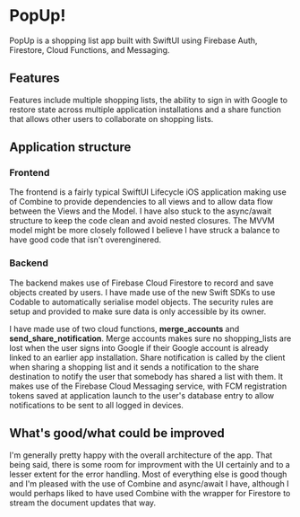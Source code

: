 # PopUp!

PopUp is a shopping list app built with SwiftUI using Firebase Auth, Firestore, Cloud Functions, and Messaging.


## Features

Features include multiple shopping lists, the ability to sign in with Google to restore state across multiple application installations and a share function that allows other users to collaborate on shopping lists.

## Application structure
### Frontend
The frontend is a fairly typical SwiftUI Lifecycle iOS application making use of Combine to provide dependencies to all views and to allow data flow between the Views and the Model. I have also stuck to the async/await structure to keep the code clean and avoid nested closures. The MVVM model might be more closely followed I believe I have struck a balance to have good code that isn't overenginered.

### Backend
The backend makes use of Firebase Cloud Firestore to record and save objects created by users. I have made use of the new Swift SDKs to use Codable to automatically serialise model objects. The security rules are setup and provided to make sure data is only accessible by its owner. 

I have made use of two cloud functions, **merge_accounts** and **send_share_notification**. Merge accounts makes sure no shopping_lists are lost when the user signs into Google if their Google account is already linked to an earlier app installation. Share notification is called by the client when sharing a shopping list and it sends a notification to the share destination to notify the user that somebody has shared a list with them. It makes use of the Firebase Cloud Messaging service, with FCM registration tokens saved at application launch to the user's database entry to allow notifications to be sent to all logged in devices.

## What's good/what could be improved
I'm generally pretty happy with the overall architecture of the app. That being said, there is some room for improvment with the UI certainly and to a lesser extent for the error handling. 
Most of everything else is good though and I'm pleased with the use of Combine and async/await I have, although I would perhaps liked to have used Combine with the wrapper for Firestore to stream the document updates that way. 